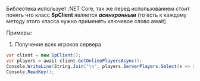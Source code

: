 Библеотека использует .NET Core, так же перед использованием стоит понять что класс **SpClient** является ***асинхронным*** (то есть к каждому методу этого класса нужно применять ключевое слово await)

Примеры: 

1. Получение всех игроков сервера
```csharp
var client = new SpClient();
var players = await client.GetOnlinePlayersAsync();
Console.WriteLine(String.Join("\n", players.ServerPlayers.Select(x => x.Nickname)));
Console.ReadKey();
```
